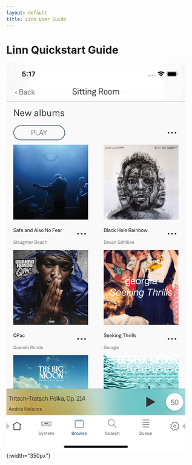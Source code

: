 ```yaml
---
layout: default
title: Linn User Guide
---
```


# Linn Quickstart Guide

![Overview](images/Overview.png){:width="350px"}